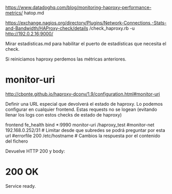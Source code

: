 https://www.datadoghq.com/blog/monitoring-haproxy-performance-metrics/
hatop.md


https://exchange.nagios.org/directory/Plugins/Network-Connections,-Stats-and-Bandwidth/HAProxy-check/details
/check_haproxy.rb -u http://192.0.2.16:9000/


Mirar estadisticas.md para habilitar el puerto de estadísticas que necesita el check.

Si reiniciamos haproxy perdemos las métricas anteriores.


# monitor-uri
http://cbonte.github.io/haproxy-dconv/1.9/configuration.html#monitor-uri

Definir una URL especial que devolverá el estado de haproxy.
Lo podemos configurar en cualquier frontend.
Estas requests no se logean (evitando llenar los logs con estos checks de estado de haproxy)

frontend fe_health
  bind *:9990
  monitor-uri /haproxy_test
  #monitor-net 192.168.0.252/31  # Limitar desde que subredes se podrá preguntar por esta url
  #errorfile 200 /etc/hostname   # Cambios la respuesta por el contenido del fichero

Devuelve HTTP 200 y body:
<html><body><h1>200 OK</h1>
Service ready.
</body></html>

